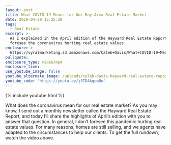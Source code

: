 ```yaml
---
layout: post
title: What COVID-19 Means for Our Bay Area Real Estate Market
date: 2020-04-20 15:25:28
tags:
  - Real Estate
excerpt: >-
  As I explained in the April edition of the Hayward Real Estate Report, I don’t
  foresee the coronavirus hurting real estate values.
enclosure: >-
  https://vyralmarketing.s3.amazonaws.com/Caleb+Davis/What+COVID-19+Means+for+Our+Bay+Area+Real+Estate+Market.mp4
pullquote:
enclosure_type: video/mp4
enclosure_time:
use_youtube_image: false
youtube_alternate_image: /uploads/caleb-davis-hayward-real-estate-report-april-2020-youtube.jpg
youtube_code: 'https://youtu.be/jSTDAkgewBo'
---
```


{% include youtube.html %}

What does the coronavirus mean for our real estate market? As you may know, I send out a monthly newsletter called the Hayward Real Estate Report, and today I’ll share the highlights of April’s edition with you to answer that question. In general, I don’t foresee this pandemic hurting real estate values. For many reasons, homes are still selling, and we agents have adapted to the circumstances to help our clients. To get the full rundown, watch the video above.
